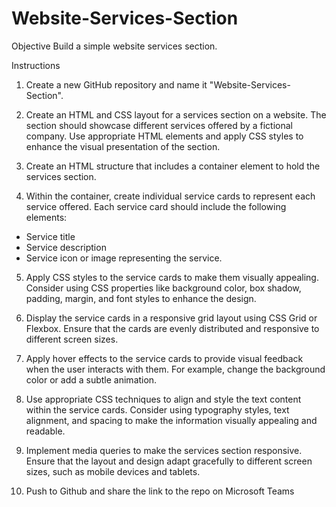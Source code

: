 # Website-Services-Section

Objective
Build a simple website services section.

Instructions

1. Create a new GitHub repository and name it "Website-Services-Section".

2. Create an HTML and CSS layout for a services section on a website. 
The section should showcase different services offered by a fictional company. 
Use appropriate HTML elements and apply CSS styles to enhance the visual presentation of the section. 

3. Create an HTML structure that includes a container element to hold the services section.

4. Within the container, create individual service cards to represent each service offered. Each service card should include the following elements:

- Service title
- Service description
- Service icon or image representing the service.

5. Apply CSS styles to the service cards to make them visually appealing. 
Consider using CSS properties like background color, box shadow, padding, margin, and font styles to enhance the design.

6. Display the service cards in a responsive grid layout using CSS Grid or Flexbox. 
Ensure that the cards are evenly distributed and responsive to different screen sizes.

7. Apply hover effects to the service cards to provide visual feedback when the user interacts with them. 
For example, change the background color or add a subtle animation.

8. Use appropriate CSS techniques to align and style the text content within the service cards. 
Consider using typography styles, text alignment, and spacing to make the information visually appealing and readable.

9. Implement media queries to make the services section responsive. 
Ensure that the layout and design adapt gracefully to different screen sizes, such as mobile devices and tablets.

10. Push to Github and share the link to the repo on Microsoft Teams
